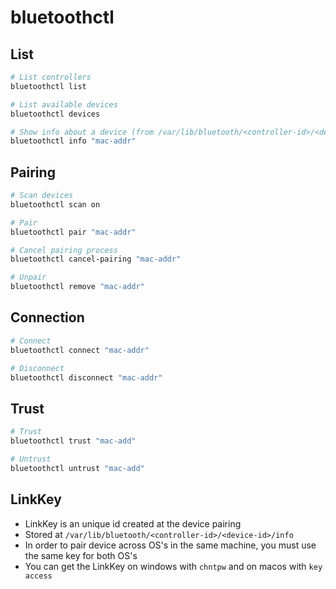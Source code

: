 # bluetoothctl

## List

```sh
# List controllers
bluetoothctl list

# List available devices
bluetoothctl devices

# Show info about a device (from /var/lib/bluetooth/<controller-id>/<device-id>/info)
bluetoothctl info "mac-addr"
```

## Pairing

```sh
# Scan devices
bluetoothctl scan on

# Pair
bluetoothctl pair "mac-addr"

# Cancel pairing process
bluetoothctl cancel-pairing "mac-addr"

# Unpair
bluetoothctl remove "mac-addr"
```

## Connection

```sh
# Connect
bluetoothctl connect "mac-addr"

# Disconnect
bluetoothctl disconnect "mac-addr"
```

## Trust

```sh
# Trust
bluetoothctl trust "mac-add"

# Untrust
bluetoothctl untrust "mac-add"
```

## LinkKey

- LinkKey is an unique id created at the device pairing
- Stored at `/var/lib/bluetooth/<controller-id>/<device-id>/info`
- In order to pair device across OS's in the same machine, you must use the same key for both OS's
- You can get the LinkKey on windows with `chntpw` and on macos with `key access`
